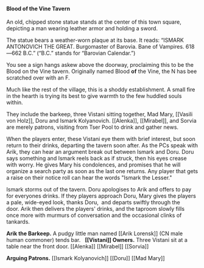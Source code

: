 
#### Blood of the Vine Tavern  

An old, chipped stone statue stands at the center of this town square, depicting a man wearing leather armor and holding a sword. 

The statue bears a weather-worn plaque at its base. It reads: “ISMARK ANTONOVICH THE GREAT. Burgomaster of Barovia. Bane of Vampires. 618—662 B.C.” (“B.C.” stands for “Barovian Calendar.”) 

You see a sign hangs askew above the doorway, proclaiming this to be the Blood on the Vine tavern. Originally named Blood **of** the Vine, the N has bee scratched over with an F. 

Much like the rest of the village, this is a shoddy establishment. A small fire in the hearth is trying its best to give warmth to the few huddled souls within. 

They include the barkeep, three Vistani sitting together, Mad Mary, [[Vasili von Holz]], Doru and Ismark Kolyanovich. [[Alenka]], [[Mirabel]], and Sorvia are merely patrons, visiting from Tser Pool to drink and gather news. 

When the players enter, these Vistani eye them with brief interest, but soon return to their drinks, departing the tavern soon after. As the PCs speak with Arik, they can hear an argument break out between Ismark and Doru. Doru says something and Ismark reels back as if struck, then his eyes crease with worry. He gives Mary his condolences, and promises that he will organize a search party as soon as the last one returns. Any player that gets a raise on their notice roll can hear the words "Ismark the Lesser."

Ismark storms out of the tavern. Doru apologises to Arik and offers to pay for everyones drinks. If they players approach Doru, Mary gives the players a pale, wide-eyed look, thanks Doru,  and departs swiftly through the door. Arik then delivers the players' drinks, and the taproom slowly fills once more with murmurs of conversation and the occasional clinks of tankards.

**Arik the Barkeep.**
A pudgy little man named [[Arik Lorensk]] (CN male human commoner) tends bar.
 
**[[Vistani]] Owners.**
Three Vistani sit at a table near the front door.
[[Alenka]]
[[Mirabel]]
[[Sorvia]]

**Arguing Patrons.**
[[Ismark Kolyanovich]]
[[Doru]]
[[Mad Mary]]
